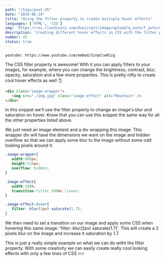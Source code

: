 ```yaml
---
path: "/tips/post-45"
date: "2019-08-24"
title: "Using the filter property to create multiple hover effects"
languages: ['HTML', 'CSS']
img: 'https://res.cloudinary.com/duejrcpct/image/upload/q_auto/f_auto/w_1000/v1586813977/tips/45-1_qeyo12.png'
description: 'Creating different hover effects in CSS with the filter property'
number: 45
status: true
---
```


`youtube: https://www.youtube.com/embed/SznpCcw6Czg`

The CSS filter property is awesome! With it you can apply filters to your images, for example, where you can change the brightness, contrast, blur, opacity, saturation and a few more properties. This is pretty nifty to create cool hover effects as well 👌

 ```html
<div class="image-wrapper">
    <img src="./img.jpg" class="image-effect" alt="Mountain" />
</div>
 ```

In this snippet we'll use the filter property to change an image's blur and saturation on hover. Know that you can use this snippet the same way for all the other properties listed above.

We just need an image element and a div wrapping this image. This wrapper div will have the dimensions we want on the image and hidden overflow so that we can apply some blur to the image without some odd looking pixels around it.


 ```css
.image-wrapper{
    width:800px;
    height:534px;
    overflow: hidden;
}

.image-effect{
    width:100%;
    transition:filter 200ms linear;
}

.image-effect:hover{
    filter: blur(2px) saturate(1.7);
}
 ```

We then need to set a transition on our image and apply some CSS when hovering this same image: 'filter: blur(2px) saturate(1.7)'. This will create a 2 pixels blur on the image and increase it saturation by 1.7.

This is just a really simple example on what we can do witht the filter property. With some creativity we can easily create really cool looking effects with only a few lines of CSS 🔥🔥